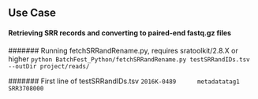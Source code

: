 ## Use Case 
#### Retrieving SRR records and converting to paired-end fastq.gz files
####### Running fetchSRRandRename.py, requires sratoolkit/2.8.X or higher
```python BatchFest_Python/fetchSRRandRename.py testSRRandIDs.tsv --outDir project/reads/```

####### First line of testSRRandIDs.tsv
```2016K-0489      metadatatag1    SRR3708000```



